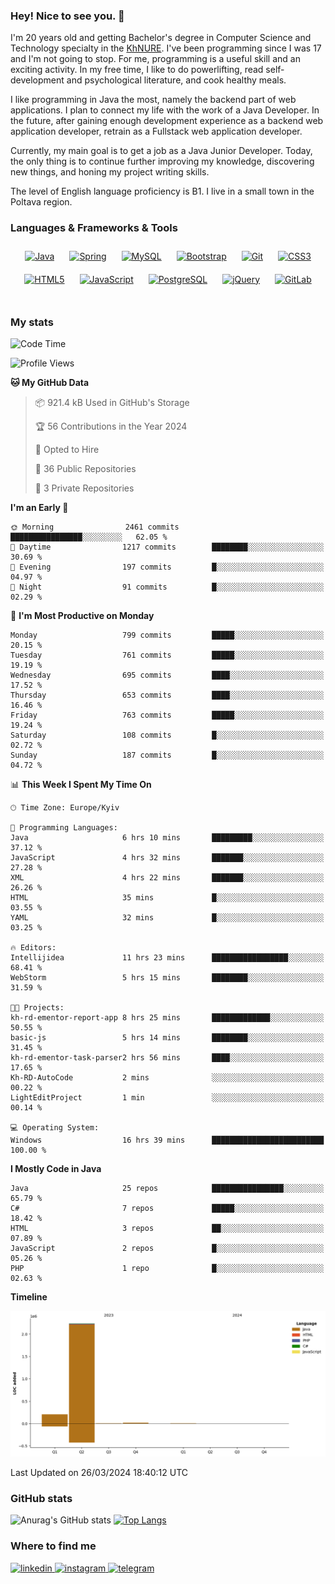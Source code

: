 ### Hey! Nice to see you. 👋

I'm 20 years old and getting Bachelor's degree in Computer Science and Technology
specialty in the [KhNURE][1]. I've been programming since I was 17 and I'm not going
to stop. For me, programming is a useful skill and an exciting activity. In my free
time, I like to do powerlifting, read self-development and psychological literature,
and cook healthy meals.

I like programming in Java the most, namely the backend part of web applications.
I plan to connect my life with the work of a Java Developer. In the future, after 
gaining enough development experience as a backend web application developer, 
retrain as a Fullstack web application developer. 

Currently, my main goal is to get a job as a Java Junior Developer. 
Today, the only thing is to continue further improving my knowledge, discovering 
new things, and honing my project writing skills.

The level of English language proficiency is B1. I live in a small town in the
Poltava region.

### Languages & Frameworks & Tools
<div align="center">  
<a href="https://www.java.com/" target="_blank"><img style="margin: 10px" src="https://profilinator.rishav.dev/skills-assets/java-original-wordmark.svg" alt="Java" height="50" /></a>
<a href="https://docs.spring.io/spring-framework/docs/3.0.x/reference/expressions.html#:~:text=The%20Spring%20Expression%20Language%20(SpEL,and%20basic%20string%20templating%20functionality." target="_blank"><img style="margin: 10px" src="https://profilinator.rishav.dev/skills-assets/springio-icon.svg" alt="Spring" height="50" /></a>
<a href="https://www.mysql.com/" target="_blank"><img style="margin: 10px" src="https://profilinator.rishav.dev/skills-assets/mysql-original-wordmark.svg" alt="MySQL" height="50" /></a>
<a href="https://getbootstrap.com/docs/3.4/javascript/" target="_blank"><img style="margin: 10px" src="https://profilinator.rishav.dev/skills-assets/bootstrap-plain.svg" alt="Bootstrap" height="50" /></a>  
<a href="https://github.com/" target="_blank"><img style="margin: 10px" src="https://profilinator.rishav.dev/skills-assets/git-scm-icon.svg" alt="Git" height="50" /></a>
<a href="https://www.w3schools.com/css/" target="_blank"><img style="margin: 10px" src="https://profilinator.rishav.dev/skills-assets/css3-original-wordmark.svg" alt="CSS3" height="50" /></a>  
<a href="https://en.wikipedia.org/wiki/HTML5" target="_blank"><img style="margin: 10px" src="https://profilinator.rishav.dev/skills-assets/html5-original-wordmark.svg" alt="HTML5" height="50" /></a>  
<a href="https://www.javascript.com/" target="_blank"><img style="margin: 10px" src="https://profilinator.rishav.dev/skills-assets/javascript-original.svg" alt="JavaScript" height="50" /></a>  
<a href="https://www.postgresql.org/" target="_blank"><img style="margin: 10px" src="https://profilinator.rishav.dev/skills-assets/postgresql-original-wordmark.svg" alt="PostgreSQL" height="50" /></a>  
<a href="https://jquery.com/" target="_blank"><img style="margin: 10px" src="https://profilinator.rishav.dev/skills-assets/jquery.png" alt="jQuery" height="50" /></a>
<a href="https://about.gitlab.com/" target="_blank"><img style="margin: 10px" src="https://profilinator.rishav.dev/skills-assets/gitlab.svg" alt="GitLab" height="50" /></a>  
</div>  

<br/>  

### My stats 

<!--START_SECTION:waka-->
![Code Time](http://img.shields.io/badge/Code%20Time-857%20hrs-blue)

![Profile Views](http://img.shields.io/badge/Profile%20Views-0-blue)

**🐱 My GitHub Data** 

> 📦 921.4 kB Used in GitHub's Storage 
 > 
> 🏆 56 Contributions in the Year 2024
 > 
> 💼 Opted to Hire
 > 
> 📜 36 Public Repositories 
 > 
> 🔑 3 Private Repositories 
 > 
**I'm an Early 🐤** 

```text
🌞 Morning                2461 commits        ████████████████░░░░░░░░░   62.05 % 
🌆 Daytime                1217 commits        ████████░░░░░░░░░░░░░░░░░   30.69 % 
🌃 Evening                197 commits         █░░░░░░░░░░░░░░░░░░░░░░░░   04.97 % 
🌙 Night                  91 commits          █░░░░░░░░░░░░░░░░░░░░░░░░   02.29 % 
```
📅 **I'm Most Productive on Monday** 

```text
Monday                   799 commits         █████░░░░░░░░░░░░░░░░░░░░   20.15 % 
Tuesday                  761 commits         █████░░░░░░░░░░░░░░░░░░░░   19.19 % 
Wednesday                695 commits         ████░░░░░░░░░░░░░░░░░░░░░   17.52 % 
Thursday                 653 commits         ████░░░░░░░░░░░░░░░░░░░░░   16.46 % 
Friday                   763 commits         █████░░░░░░░░░░░░░░░░░░░░   19.24 % 
Saturday                 108 commits         █░░░░░░░░░░░░░░░░░░░░░░░░   02.72 % 
Sunday                   187 commits         █░░░░░░░░░░░░░░░░░░░░░░░░   04.72 % 
```


📊 **This Week I Spent My Time On** 

```text
🕑︎ Time Zone: Europe/Kyiv

💬 Programming Languages: 
Java                     6 hrs 10 mins       █████████░░░░░░░░░░░░░░░░   37.12 % 
JavaScript               4 hrs 32 mins       ███████░░░░░░░░░░░░░░░░░░   27.28 % 
XML                      4 hrs 22 mins       ███████░░░░░░░░░░░░░░░░░░   26.26 % 
HTML                     35 mins             █░░░░░░░░░░░░░░░░░░░░░░░░   03.55 % 
YAML                     32 mins             █░░░░░░░░░░░░░░░░░░░░░░░░   03.25 % 

🔥 Editors: 
Intellijidea             11 hrs 23 mins      █████████████████░░░░░░░░   68.41 % 
WebStorm                 5 hrs 15 mins       ████████░░░░░░░░░░░░░░░░░   31.59 % 

🐱‍💻 Projects: 
kh-rd-ementor-report-app 8 hrs 25 mins       █████████████░░░░░░░░░░░░   50.55 % 
basic-js                 5 hrs 14 mins       ████████░░░░░░░░░░░░░░░░░   31.45 % 
kh-rd-ementor-task-parser2 hrs 56 mins       ████░░░░░░░░░░░░░░░░░░░░░   17.65 % 
Kh-RD-AutoCode           2 mins              ░░░░░░░░░░░░░░░░░░░░░░░░░   00.22 % 
LightEditProject         1 min               ░░░░░░░░░░░░░░░░░░░░░░░░░   00.14 % 

💻 Operating System: 
Windows                  16 hrs 39 mins      █████████████████████████   100.00 % 
```

**I Mostly Code in Java** 

```text
Java                     25 repos            ████████████████░░░░░░░░░   65.79 % 
C#                       7 repos             █████░░░░░░░░░░░░░░░░░░░░   18.42 % 
HTML                     3 repos             ██░░░░░░░░░░░░░░░░░░░░░░░   07.89 % 
JavaScript               2 repos             █░░░░░░░░░░░░░░░░░░░░░░░░   05.26 % 
PHP                      1 repo              █░░░░░░░░░░░░░░░░░░░░░░░░   02.63 % 
```



**Timeline**

![Lines of Code chart](https://raw.githubusercontent.com/StasonMendelso/StasonMendelso/main/assets/bar_graph.png)


 Last Updated on 26/03/2024 18:40:12 UTC
<!--END_SECTION:waka-->

### GitHub stats
![Anurag's GitHub stats](https://github-readme-stats-sigma-five.vercel.app/api?username=stasonMendelso&show_icons=true&theme=transparent)
[![Top Langs](https://github-readme-stats-sigma-five.vercel.app/api/top-langs/?username=stasonMendelso)](https://github.com/stasonMendelso/github-readme-stats)
### Where to find me

<div align="start">
<a href="https://linkedin.com/in/stanislav-hlova-0b2a00265/" target="_blank">
<img src=https://img.shields.io/badge/linkedin-%231E77B5.svg?&style=for-the-badge&logo=linkedin&logoColor=white alt=linkedin style="margin-bottom: 5px;" />
</a>
<a href="https://instagram.com/stasonMendelson" target="_blank">
<img src=https://img.shields.io/badge/instagram-%23000000.svg?&style=for-the-badge&logo=instagram&logoColor=white alt=instagram style="margin-bottom: 5px;" />
</a> 
<a href="https://t.me/Stason_Mendelson" target="_blank">
<img src=https://img.shields.io/badge/telegram-%231E77B5.svg?&style=for-the-badge&logo=telegram&logoColor=white alt=telegram style="margin-bottom: 5px;" />
</a>  
</div>  

[1]:[https://nure.ua/en/]

